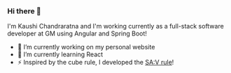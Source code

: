 ### Hi there 👋

I'm Kaushi Chandraratna and I'm working currently as a full-stack software developer at GM using Angular and Spring Boot!

- 🔭 I’m currently working on my personal website
- 🌱 I’m currently learning React
- ⚡  Inspired by the cube rule, I developed the [SA:V rule](https://kaushic.github.io/surfacearea-volume/)! 

